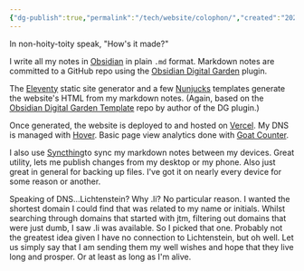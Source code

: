 ```yaml
---
{"dg-publish":true,"permalink":"/tech/website/colophon/","created":"2024-08-15","updated":"2024-11-20"}
---
```



In non-hoity-toity speak, "How's it made?"

I write all my notes in [Obsidian](https://obsidian.md/) in plain `.md` format. Markdown notes are committed to a GitHub repo using the [Obsidian Digital Garden](https://github.com/oleeskild/obsidian-digital-garden) plugin.

The [Eleventy](https://www.11ty.dev/) static site generator and a few [Nunjucks](https://mozilla.github.io/nunjucks/) templates generate the website's HTML from my markdown notes. (Again, based on the [Obsidian Digital Garden Template](https://github.com/oleeskild/digitalgarden) repo by author of the DG plugin.)

Once generated, the website is deployed to and hosted on [Vercel](https://vercel.com/). My DNS is managed with [Hover](https://www.hover.com/). Basic page view analytics done with [Goat Counter](https://www.goatcounter.com/).

I also use [Syncthing](https://syncthing.net/)to sync my markdown notes between my devices. Great utility, lets me publish changes from my desktop or my phone. Also just great in general for backing up files. I've got it on nearly every device for some reason or another.

Speaking of DNS...Lichtenstein? Why .li? No particular reason. I wanted the shortest domain I could find that was related to my name or initials. Whilst searching through domains that started with jtm, filtering out domains that were just dumb, I saw .li was available. So I picked that one. Probably not the greatest idea given I have no connection to Lichtenstein, but oh well. Let us simply say that I am sending them my well wishes and hope that they live long and prosper. Or at least as long as I'm alive.
